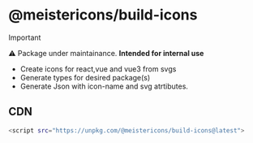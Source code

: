 # @meistericons/build-icons

>[!IMPORTANT]
>
>⚠️ Package under maintainance. **Intended for internal use**

- Create icons for react,vue and vue3 from svgs
- Generate types for desired package(s)
- Generate Json with icon-name and svg atrtibutes.

## CDN

```bash
<script src="https://unpkg.com/@meistericons/build-icons@latest">
```
